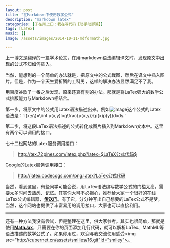 ```yaml
---
layout: post
title: "在Markdown中使用数学公式"
description: "markdown latex"
categories: [子在川上曰：我在写代码【动手动脚篇】]
tags: [LaTex]
music: []
image: /assets/images/2014-10-11-mdformath.jpg

---
```


上一博文是翻译的一篇学术论文，在用markdown语法编辑译文时，发现原文中出现的公式不知如何插入。

当然，能想到的一个简单的办法就是，把原文中的公式截图，然后在译文中插入图片。但是，作为一个天生爱折腾的工科男，这样的解决办法显然满足不了我。

<!-- more -->

用百度谷歌了一番之后发现，原来还真有别的办法。那就是将LaTex强大的数学公式排版能力与Markdown相结合。

第一步，将原文中的公式用Latex语法描述出来。例如![image](http://latex.codecogs.com/png.latex?\\\I\(x;y\)%20=%20\iint%20p\(x,y\)log\frac{p\(x,y\)}{p\(x\)p\(y\)}dxdy.)这个公式的Latex语法是：`I(x;y\)=\iint p(x,y)log\frac{p(x,y)}{p(x)p(y)}dxdy.`

第二步，将这段LaTex语法描述的公式转化成图片插入到Markdown文本中。这里有两个可以调用的接口。

七十二松网站的Latex服务调用接口：

>http://tex.72pines.com/latex.php?latex=$LaTeX公式代码$

Google的Latex服务调用接口：

>http://latex.codecogs.com/png.latex?LaTex公式代码

当然，看到这里，有些同学可能会说，用LaTex语法编写数学公式的门槛太高，需要太多时间去熟悉、记忆。其实你大可不必担心，推荐给大家一个很好的在线LaTex公式编辑器，[**传送门**](http://www.codecogs.com/latex/eqneditor.php)。有了它，分分钟写出自己想要的LaTex公式不是梦。当然，这个网站也提供了丰富易用的调用接口，大家也可以直接利用。

---

还有一种方法我没有尝试，但是整理在这里，供大家参考。其实也很简单，那就是使用[**MathJax**](http://www.mathjax.org)，只需要在你的页面添加几行代码，就可以解析LaTex、MathML等语法描述的数学公式了。如果你用过，欢迎与我交流使用感受<img src="http://cubernet.cn/assets/smilies/16.gif"id="smiley">。










